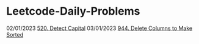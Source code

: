 # Leetcode-Daily-Problems

02/01/2023 [520. Detect Capital](https://github.com/pratapshingane18/Leetcode-Daily-Problems/blob/main/520.%20Detect%20Capital)
03/01/2023 [944. Delete Columns to Make Sorted](https://github.com/pratapshingane18/Leetcode-Daily-Problems/blob/main/944.%20Delete%20Columns%20to%20Make%20Sorted)
